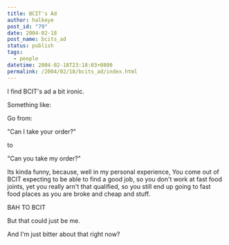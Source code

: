 ```yaml
---
title: BCIT's Ad
author: halkeye
post_id: "79"
date: 2004-02-18
post_name: bcits_ad
status: publish
tags:
  - people
datetime: 2004-02-18T23:18:03+0800
permalink: /2004/02/18/bcits_ad/index.html
---
```


I find BCIT's ad a bit ironic.

Something like:

Go from:  

"Can I take your order?"  

to  

"Can you take my order?"

Its kinda funny, because, well in my personal experience, You come out of BCIT expecting to be able to find a good job, so you don't work at fast food joints, yet you really arn't that qualified, so you still end up going to fast food places as you are broke and cheap and stuff.

BAH TO BCIT

But that could just be me.

And I'm just bitter about that right now?